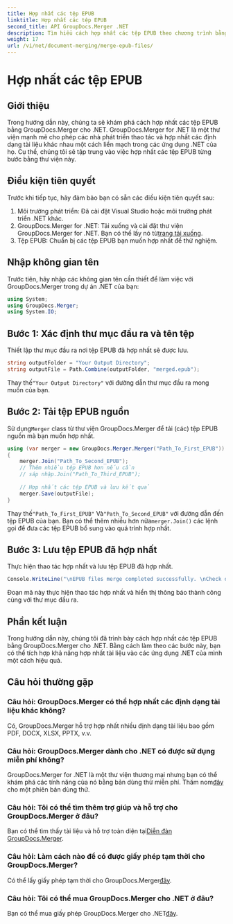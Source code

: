 ```yaml
---
title: Hợp nhất các tệp EPUB
linktitle: Hợp nhất các tệp EPUB
second_title: API GroupDocs.Merger .NET
description: Tìm hiểu cách hợp nhất các tệp EPUB theo chương trình bằng GroupDocs.Merger cho .NET. Thực hiện theo hướng dẫn từng bước của chúng tôi.
weight: 17
url: /vi/net/document-merging/merge-epub-files/
---
```


# Hợp nhất các tệp EPUB

## Giới thiệu
Trong hướng dẫn này, chúng ta sẽ khám phá cách hợp nhất các tệp EPUB bằng GroupDocs.Merger cho .NET. GroupDocs.Merger for .NET là một thư viện mạnh mẽ cho phép các nhà phát triển thao tác và hợp nhất các định dạng tài liệu khác nhau một cách liền mạch trong các ứng dụng .NET của họ. Cụ thể, chúng tôi sẽ tập trung vào việc hợp nhất các tệp EPUB từng bước bằng thư viện này.
## Điều kiện tiên quyết
Trước khi tiếp tục, hãy đảm bảo bạn có sẵn các điều kiện tiên quyết sau:
1. Môi trường phát triển: Đã cài đặt Visual Studio hoặc môi trường phát triển .NET khác.
2.  GroupDocs.Merger for .NET: Tải xuống và cài đặt thư viện GroupDocs.Merger for .NET. Bạn có thể lấy nó từ[trang tải xuống](https://releases.groupdocs.com/merger/net/).
3. Tệp EPUB: Chuẩn bị các tệp EPUB bạn muốn hợp nhất để thử nghiệm.

## Nhập không gian tên
Trước tiên, hãy nhập các không gian tên cần thiết để làm việc với GroupDocs.Merger trong dự án .NET của bạn:
```csharp
using System; 
using GroupDocs.Merger;
using System.IO;
```
## Bước 1: Xác định thư mục đầu ra và tên tệp
Thiết lập thư mục đầu ra nơi tệp EPUB đã hợp nhất sẽ được lưu.
```csharp
string outputFolder = "Your Output Directory";
string outputFile = Path.Combine(outputFolder, "merged.epub");
```
 Thay thế`"Your Output Directory"` với đường dẫn thư mục đầu ra mong muốn của bạn.
## Bước 2: Tải tệp EPUB nguồn
 Sử dụng`Merger` class từ thư viện GroupDocs.Merger để tải (các) tệp EPUB nguồn mà bạn muốn hợp nhất.
```csharp
using (var merger = new GroupDocs.Merger.Merger("Path_To_First_EPUB"))
{
    merger.Join("Path_To_Second_EPUB");
    // Thêm nhiều tệp EPUB hơn nếu cần
    // sáp nhập.Join("Path_To_Third_EPUB");
    
    // Hợp nhất các tệp EPUB và lưu kết quả
    merger.Save(outputFile);
}
```
 Thay thế`"Path_To_First_EPUB"` Và`"Path_To_Second_EPUB"` với đường dẫn đến tệp EPUB của bạn. Bạn có thể thêm nhiều hơn nữa`merger.Join()` các lệnh gọi để đưa các tệp EPUB bổ sung vào quá trình hợp nhất.
## Bước 3: Lưu tệp EPUB đã hợp nhất
Thực hiện thao tác hợp nhất và lưu tệp EPUB đã hợp nhất.
```csharp
Console.WriteLine("\nEPUB files merge completed successfully. \nCheck output in {0}", outputFolder);
```
Đoạn mã này thực hiện thao tác hợp nhất và hiển thị thông báo thành công cùng với thư mục đầu ra.

## Phần kết luận
Trong hướng dẫn này, chúng tôi đã trình bày cách hợp nhất các tệp EPUB bằng GroupDocs.Merger cho .NET. Bằng cách làm theo các bước này, bạn có thể tích hợp khả năng hợp nhất tài liệu vào các ứng dụng .NET của mình một cách hiệu quả.

## Câu hỏi thường gặp
### Câu hỏi: GroupDocs.Merger có thể hợp nhất các định dạng tài liệu khác không?
Có, GroupDocs.Merger hỗ trợ hợp nhất nhiều định dạng tài liệu bao gồm PDF, DOCX, XLSX, PPTX, v.v.
### Câu hỏi: GroupDocs.Merger dành cho .NET có được sử dụng miễn phí không?
 GroupDocs.Merger for .NET là một thư viện thương mại nhưng bạn có thể khám phá các tính năng của nó bằng bản dùng thử miễn phí. Thăm nom[đây](https://releases.groupdocs.com/) cho một phiên bản dùng thử.
### Câu hỏi: Tôi có thể tìm thêm trợ giúp và hỗ trợ cho GroupDocs.Merger ở đâu?
 Bạn có thể tìm thấy tài liệu và hỗ trợ toàn diện tại[Diễn đàn GroupDocs.Merger](https://forum.groupdocs.com/c/merger/32).
### Câu hỏi: Làm cách nào để có được giấy phép tạm thời cho GroupDocs.Merger?
 Có thể lấy giấy phép tạm thời cho GroupDocs.Merger[đây](https://purchase.groupdocs.com/temporary-license/).
### Câu hỏi: Tôi có thể mua GroupDocs.Merger cho .NET ở đâu?
 Bạn có thể mua giấy phép GroupDocs.Merger cho .NET[đây](https://purchase.groupdocs.com/buy).